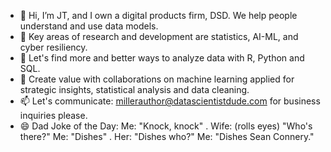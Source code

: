 - 👋 Hi, I’m JT, and I own a digital products firm, DSD.  We help people understand and use data models.
- 👀 Key areas of research and development are statistics, AI-ML, and cyber resiliency.
- 🌱 Let's find more and better ways to analyze data with R, Python and SQL.
- 💞️ Create value with collaborations on machine learning applied for strategic insights, statistical analysis and data cleaning.
- 📫 Let's communicate: millerauthor@datascientistdude.com for business inquiries please.
- 😄 Dad Joke of the Day: Me: "Knock, knock" . Wife: (rolls eyes) "Who's there?" Me: "Dishes" . Her: "Dishes who?" Me: "Dishes Sean Connery."
<!---
DSD-resilience/DSD-resilience is a ✨ special ✨ repository because its `README.md` (this file) appears on your GitHub profile.
You can click the Preview link to take a look at your changes.
--->
